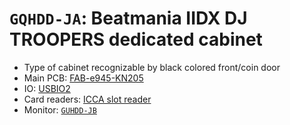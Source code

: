 # `GQHDD-JA`: Beatmania IIDX DJ TROOPERS dedicated cabinet

* Type of cabinet recognizable by black colored front/coin door
* Main PCB: [FAB-e945-KN205](../boards.md#fab-e945-kn205)
* IO: [USBIO2](../io.md#usbio2)
* Card readers: [ICCA slot reader](../io.md#icca)
* Monitor: [`GUHDD-JB`](GUHDD-JB.md)
